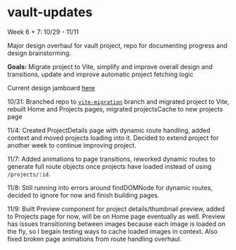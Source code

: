 # vault-updates

Week 6 + 7: 10/29 - 11/11

Major design overhaul for vault project, repo for documenting progress and design brainstorming.

**Goals:** Migrate project to Vite, simplify and improve overall design and transitions, update and improve automatic project fetching logic

Current design jamboard [here](https://www.figma.com/file/pwMjxdqzMw7uj0IJeHqlLT/Vault-rework-brainstorming?type=whiteboard&node-id=1%3A300&t=YcFzBxS8TNg7WI3m-1)

10/31: Branched repo to [`vite-migration`](https://github.com/ethanernst/vault/tree/vite-migration) branch and migrated project to Vite, rebuilt Home and Projects pages, migrated projectsCache to new projects page

11/4: Created ProjectDetails page with dynamic route handling, added context and moved projects loading into it. Decided to extend project for another week to continue improving project.

11/7: Added animations to page transitions, reworked dynamic routes to generate full route objects once projects have loaded instead of using `/projects/:id`.

11/8: Still running into errors around findDOMNode for dynamic routes, decided to ignore for now and finish building pages.

11/9: Built Preview component for project details/thumbnail preview, added to Projects page for now, will be on Home page eventually as well. Preview has issues transitioning between images because each image is loaded on the fly, so I begain testing ways to cache loaded images in context. Also fixed broken page animations from route handling overhaul.
